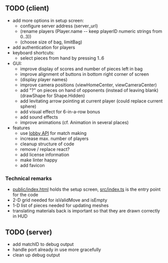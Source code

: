 ## TODO (client)
* add more options in setup screen:
  * configure server address (server_url)
  * (rename players (Player.name -- keep playerID numeric strings from 0..3))
  * (choose size of bag, limitBag)
* add authentication for players
* keyboard shortcuts:
  * select pieces from hand by pressing 1..6
* GUI:
  * improve display of scores and number of pieces left in bag
  * improve alignment of buttons in bottom right corner of screen
  * (display player names)
  * improve camera positions (viewHomeCenter, viewCameraCenter)
  * add "?" on pieces on hand of opponents (instead of leaving blank) (drawShape for Shape.Hidden)
  * add levitating arrow pointing at current player (could replace current sphere)
  * add visual effect for 6-in-a-row bonus
  * add sound effects
  * improve animations (cf. Animation in several places)
* features
  * use [lobby API](https://github.com/boardgameio/boardgame.io/blob/master/docs/documentation/api/Lobby.md) for match making
  * increase max. number of players
  * cleanup structure of code
  * remove / replace react?
  * add license information
  * make linter happy
  * add favicon

### Technical remarks
* [public/index.html](public/index.html) holds the setup screen, [src/index.ts](src/index.ts) is the entry point for the code
* 2-D grid needed for isValidMove and isEmpty
* 1-D list of pieces needed for updating meshes
* translating materials back is important so that they are drawn correctly in HUD

## TODO (server)
* add matchID to debug output
* handle port already in use more gracefully
* clean up debug output
